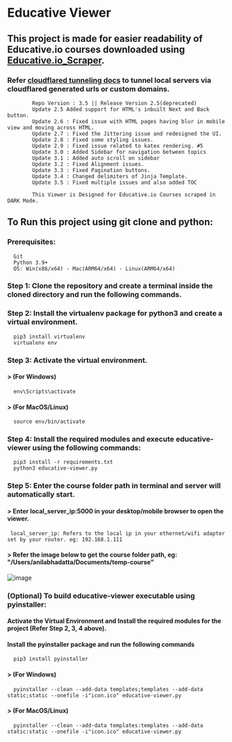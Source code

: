 # Educative Viewer

## This project is made for easier readability of Educative.io courses downloaded using [Educative.io_Scraper](https://github.com/anilabhadatta/educative.io_scraper).

### Refer [cloudflared tunneling docs](https://developers.cloudflare.com/cloudflare-one/connections/connect-networks/get-started/create-local-tunnel/) to tunnel local servers via cloudflared generated urls or custom domains.

            Repo Version : 3.5 || Release Version 2.5(deprecated)
            Update 2.5 Added support for HTML's inbuilt Next and Back button.
            Update 2.6 : Fixed issue with HTML pages having blur in mobile view and moving across HTML.
            Update 2.7 : Fixed the Jittering issue and redesigned the UI.
            Update 2.8 : Fixed some styling issues.
            Update 2.9 : Fixed issue related to katex rendering. #5
            Update 3.0 : Added Sidebar for navigation between topics
            Update 3.1 : Added auto scroll on sidebar
            Update 3.2 : Fixed Alignment issues.
            Update 3.3 : Fixed Pagination buttons.
            Update 3.4 : Changed delimiters of Jinja Template.
            Update 3.5 : Fixed multiple issues and also added TOC

            This Viewer is Designed for Educative.io Courses scraped in DARK Mode.

## To Run this project using git clone and python:

### Prerequisites:

      Git
      Python 3.9+
      OS: Win(x86/x64) - Mac(ARM64/x64) - Linux(ARM64/x64)

### Step 1: Clone the repository and create a terminal inside the cloned directory and run the following commands.

### Step 2: Install the virtualenv package for python3 and create a virtual environment.

      pip3 install virtualenv
      virtualenv env

### Step 3: Activate the virtual environment.

#### > (For Windows)

      env\Scripts\activate

#### > (For MacOS/Linux)

      source env/bin/activate

### Step 4: Install the required modules and execute educative-viewer using the following commands:

      pip3 install -r requirements.txt
      python3 educative-viewer.py

### Step 5: Enter the course folder path in terminal and server will automatically start.

#### > Enter local_server_ip:5000 in your desktop/mobile browser to open the viewer.

     local_server_ip: Refers to the local ip in your ethernet/wifi adapter set by your router. eg: 192.168.1.111

#### > Refer the image below to get the course folder path, eg: "/Users/anilabhadatta/Documents/temp-course"

![image](https://i.imgur.com/sQQlJGI.jpg)

### (Optional) To build educative-viewer executable using pyinstaller:

#### Activate the Virtual Environment and Install the required modules for the project (Refer Step 2, 3, 4 above).

#### Install the pyinstaller package and run the following commands

      pip3 install pyinstaller

#### > (For Windows)

      pyinstaller --clean --add-data templates;templates --add-data static;static --onefile -i"icon.ico" educative-viewer.py

#### > (For MacOS/Linux)

      pyinstaller --clean --add-data templates:templates --add-data static:static --onefile -i"icon.ico" educative-viewer.py
